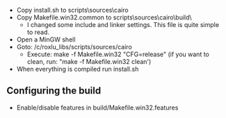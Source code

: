 
 * Copy install.sh to scripts\sources\cairo
 * Copy Makefile.win32.common to scripts\sources\cairo\build\
   - I changed some include and linker settings. This file is quite simple to read.
 * Open a MinGW shell
 * Goto: /c/roxlu_libs/scripts/sources/cairo
   - Execute: make -f Makefile.win32 "CFG=release"
     (if you want to clean, run: "make -f Makefile.win32 clean')
 * When everything is compiled run install.sh

 Configuring the build
 ----------------------
 - Enable/disable features in build/Makefile.win32.features